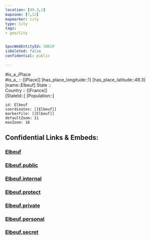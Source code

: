 ```yaml
---
location: [49.3,1] 
mapzoom: [7,12] 
mapmarker: city 
type: City
tags:
- geo/City


SpocWebEntityId: 30019
isDeleted: false
confidential: public

---
```

#is_a_/Place  
#is_a_ :: [[Place]] 
[has_place_longitude::1] 
[has_place_latitude::49.3] 
[name::Elbeuf] 
State ::  
Country :: [[France]]  
[StateId::] 
[Population::] 



```leaflet
id: Elbeuf
coordinates: [[Elbeuf]] 
markerFile: [[Elbeuf]] 
defaultZoom: 11 
maxZoom: 18
```


## Confidential Links & Embeds: 

### [Elbeuf](/_Standards/Earth/Continent/Europe/Europe~West/France/regions~France/Normandie/departments~Normandie/Seine-Maritime/communes~Seine-Maritime/Rouen/cities~Rouen/Elbeuf.md) 

### [Elbeuf.public](/_public/Earth/Continent/Europe/Europe~West/France/regions~France/Normandie/departments~Normandie/Seine-Maritime/communes~Seine-Maritime/Rouen/cities~Rouen/Elbeuf.public.md) 

### [Elbeuf.internal](/_internal/Earth/Continent/Europe/Europe~West/France/regions~France/Normandie/departments~Normandie/Seine-Maritime/communes~Seine-Maritime/Rouen/cities~Rouen/Elbeuf.internal.md) 

### [Elbeuf.protect](/_protect/Earth/Continent/Europe/Europe~West/France/regions~France/Normandie/departments~Normandie/Seine-Maritime/communes~Seine-Maritime/Rouen/cities~Rouen/Elbeuf.protect.md) 

### [Elbeuf.private](/_private/Earth/Continent/Europe/Europe~West/France/regions~France/Normandie/departments~Normandie/Seine-Maritime/communes~Seine-Maritime/Rouen/cities~Rouen/Elbeuf.private.md) 

### [Elbeuf.personal](/_personal/Earth/Continent/Europe/Europe~West/France/regions~France/Normandie/departments~Normandie/Seine-Maritime/communes~Seine-Maritime/Rouen/cities~Rouen/Elbeuf.personal.md) 

### [Elbeuf.secret](/_secret/Earth/Continent/Europe/Europe~West/France/regions~France/Normandie/departments~Normandie/Seine-Maritime/communes~Seine-Maritime/Rouen/cities~Rouen/Elbeuf.secret.md)

